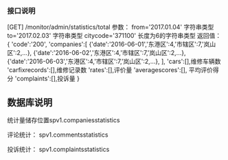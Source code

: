 


### 接口说明

[GET] /monitor/admin/statistics/total
参数：
    from='2017.01.04'  字符串类型
    to='2017.02.03'  字符串类型
    citycode='371100'  长度为6的字符串类型
返回值：
    {
        'code':'200',
        'companies':[
                {'date':'2016-06-01','东港区':4,'市辖区':7,'岚山区':2,...},
                {'date':'2016-06-02','东港区':4,'市辖区':7,'岚山区':2,...},
                {'date':'2016-06-03','东港区':4,'市辖区':7,'岚山区':2,...},
                ],
        'cars':[],维修车辆数
        'carfixrecords':[],维修记录数
        'rates':[],评价量
        'averagescores':[], 平均评价得分
        'complaints':[],投诉量
    }

## 数据库说明
统计量储存位置spv1.companiesstatistics


评论统计：
        spv1.commentsstatistics

投诉统计：
        spv1.complaintsstatistics

